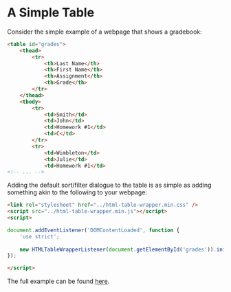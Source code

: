 # A Simple Table
Consider the simple example of a webpage that shows a gradebook:

``` html
<table id="grades">
	<thead>
		<tr>
			<th>Last Name</th>
			<th>First Name</th>
			<th>Assignment</th>
			<th>Grade</th>
		</tr>
	</thead>
	<tbody>
		<tr>
			<td>Smith</td>
			<td>John</td>
			<td>Homework #1</td>
			<td>C</td>
		</tr>
		<tr>
			<td>Wimbleton</td>
			<td>Julie</td>
			<td>Homework #1</td>
<!-- ... -->
```

Adding the default sort/filter dialogue to the table is as simple as adding something akin to the following to your webpage:

``` html
<link rel="stylesheet" href="../html-table-wrapper.min.css" />
<script src="../html-table-wrapper.min.js"></script>
<script>

document.addEventListener('DOMContentLoaded', function {
	'use strict';
	
	new HTMLTableWrapperListener(document.getElementById('grades')).init();
});

</script>
```

The full example can be found [here](examples/basic/gradebook.html).